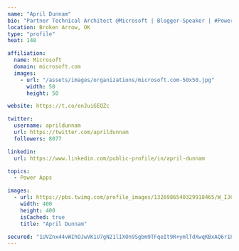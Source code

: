 ```yaml
---
name: "April Dunnam"
bio: "Partner Technical Architect @Microsoft | Blogger-Speaker | #PowerApps, #PowerAutomate, #Office365, #SharePoint | #WIT | #Karaoke Queen"
location: Broken Arrow, OK
type: "profile"
heat: 148

affiliation:
  name: Microsoft
  domain: microsoft.com
  images:
    - url: "/assets/images/organizations/microsoft.com-50x50.jpg"
      width: 50
      height: 50

website: https://t.co/enJuiGEQZc

twitter:
  username: aprildunnam
  url: https://twitter.com/aprildunnam
  followers: 8077

linkedin:
  url: https://www.linkedin.com/public-profile/in/april-dunnam

topics:
  - Power Apps

images:
  - url: https://pbs.twimg.com/profile_images/1326986540329918465/W_IJ6Ih2_400x400.jpg
    width: 400
    height: 400
    isCached: true
    title: "April Dunnam"

secured: "1UVZnx44vWIhOJwVK1U7gN21lIXOn9Sgbm9TFqeIt9R+ymlTdXwqKBxAQ6r18WeqmDXhoOOpCYBTMqw6mO/JOViJOujpgROYhITNd6Opx7aIDbXHFWW3YoTFf/9RNyTPUjWBwoUPkdo8k17FgawiuM5bPf4jx+RhbRBaYpLwj8AAxZ5tyCA7oT8KG8fADf3rcymCHFHZ/dtFB9uil0y4n9ZgVaE/8wjyKEzWpouotUq5WXBu20n0Lus73CeHpsfXsc3bUnvPSMF5xL1cLoF3GHQQHVyjR/daQsNLQAExDATuPNB3TRk6iJJgw6Wu/PF+X4CB3ROe/gabR7KFxfTn5hHqi7926MlKhBizE57y0r4pgdAFjjeLMrpZd98y3XuYNFqHfODgsN/ifL3ZQWpeeW2aVDcUxXk8A+XKi7AeFCA=;hT+ZZI5KV+SgpPgdxsAjvA=="
---
```


